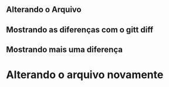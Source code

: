 ## Alterando o Arquivo
## Mostrando as diferenças com o gitt diff
## Mostrando mais uma diferença

<h1>Alterando o arquivo novamente</h1>